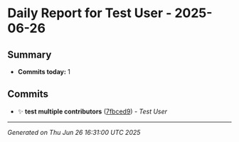 # Daily Report for Test User - 2025-06-26

## Summary
- **Commits today:** 1

## Commits

- ✨ **test multiple contributors** ([7fbced9](../../commit/7fbced9)) - *Test User*

---
*Generated on Thu Jun 26 16:31:00 UTC 2025*
